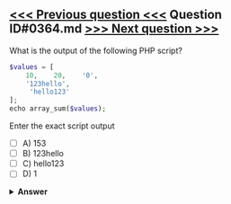 [<<< Previous question <<<](0363.md)   Question ID#0364.md   [>>> Next question >>>](0365.md)
---

What is the output of the following PHP script?

```php
$values = [
    10,    20,    '0',
    '123hello',
     'hello123'
];
echo array_sum($values);
```
Enter the exact script output

- [ ] A) 153
- [ ] B) 123hello
- [ ] C) hello123
- [ ] D) 1

<details><summary><b>Answer</b></summary>
<p>
  Answer: <strong>A</strong>
</p>
</details>
